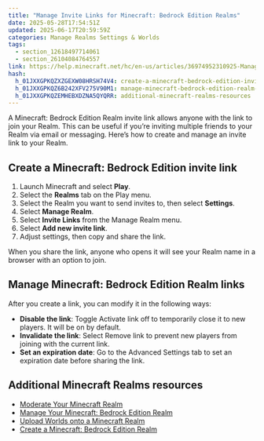 ```yaml
---
title: "Manage Invite Links for Minecraft: Bedrock Edition Realms"
date: 2025-05-28T17:54:51Z
updated: 2025-06-17T20:59:59Z
categories: Manage Realms Settings & Worlds
tags:
  - section_12618497714061
  - section_26104084764557
link: https://help.minecraft.net/hc/en-us/articles/36974952310925-Manage-Invite-Links-for-Minecraft-Bedrock-Edition-Realms
hash:
  h_01JXXGPKQZXZGEXW08HRSH74V4: create-a-minecraft-bedrock-edition-invite-link
  h_01JXXGPKQZ6B242XFV275V90M1: manage-minecraft-bedrock-edition-realm-links
  h_01JXXGPKQZEMHEBXDZNA5QYQRR: additional-minecraft-realms-resources
---
```


A Minecraft: Bedrock Edition Realm invite link allows anyone with the link to join your Realm. This can be useful if you’re inviting multiple friends to your Realm via email or messaging. Here’s how to create and manage an invite link to your Realm.

## Create a Minecraft: Bedrock Edition invite link

1.  Launch Minecraft and select **Play**.
2.  Select the **Realms** tab on the Play menu.
3.  Select the Realm you want to send invites to, then select **Settings**.
4.  Select **Manage Realm**.
5.  Select **Invite Links** from the Manage Realm menu.
6.  Select **Add new invite link**.
7.  Adjust settings, then copy and share the link. 

When you share the link, anyone who opens it will see your Realm name in a browser with an option to join.

## Manage Minecraft: Bedrock Edition Realm links

After you create a link, you can modify it in the following ways:

- **Disable the link**: Toggle Activate link off to temporarily close it to new players. It will be on by default.
- **Invalidate the link**: Select Remove link to prevent new players from joining with the current link.
- **Set an expiration date**: Go to the Advanced Settings tab to set an expiration date before sharing the link.

## Additional Minecraft Realms resources

- [Moderate Your Minecraft Realm](./Moderate-Your-Minecraft-Realm.md)
- [Manage Your Minecraft: Bedrock Edition Realm](./Manage-Your-Minecraft-Bedrock-Edition-Realm.md)
- [Upload Worlds onto a Minecraft Realm](./Upload-a-World-to-a-Minecraft-Realm.md)
- [Create a Minecraft: Bedrock Edition Realm](../Create-or-Join-Realms/Create-a-Minecraft-Bedrock-Edition-Realm.md)
